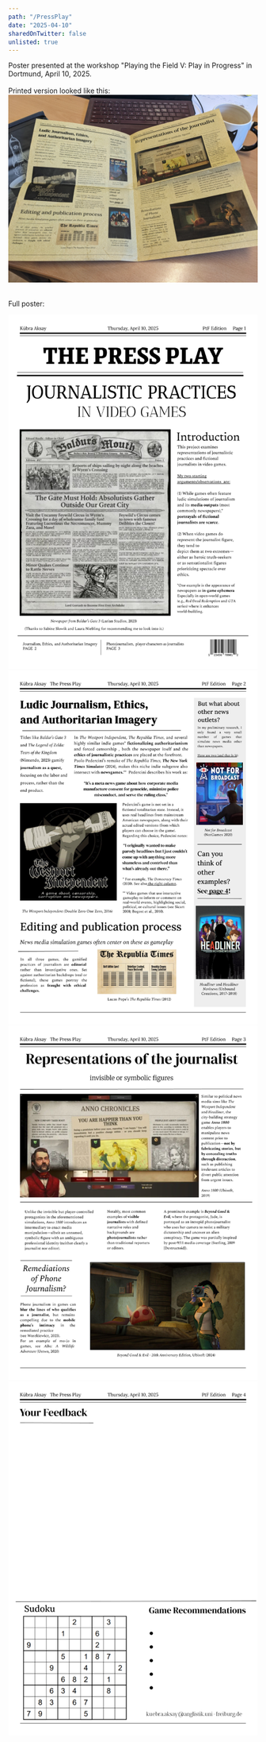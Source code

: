 ```yaml
---
path: "/PressPlay"
date: "2025-04-10"
sharedOnTwitter: false
unlisted: true
---
```

Poster presented at the workshop "Playing the Field V: Play in Progress" in Dortmund, April 10, 2025.  \
 \
Printed version looked like this:
![Photo of the printed newspaper](./print-newspaper.jpg)

  \
Full poster:

![Newspaper page 1](./Newspaper-1.png)
![Newspaper page 2](./Newspaper-2.png)
![Newspaper page 3](./Newspaper-3.png)
![Newspaper page 4](./Newspaper-4.png)
